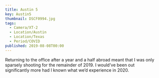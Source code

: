 ```yaml
---
title: Austin 5
key: Austin5
thumbnail: DSCF0994.jpg
tags:
  - Camera/XT-2
  - Location/Austin
  - Location/Texas
  - Period/COVID
published: 2019-08-08T00:00
---
```

Returning to the office after a year and a half abroad meant that I was only sparsely shooting for the remainder of 2019. I would’ve been out significantly more had I known what we’d experience in 2020.
